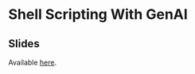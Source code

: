 # Shell Scripting With GenAI

## Slides

Available [here](https://docs.google.com/presentation/d/1-iUUedxapT1Tts5sUUQXU7ZT0auBrA6r8Fhrr7PAhuc/edit?usp=sharing).

